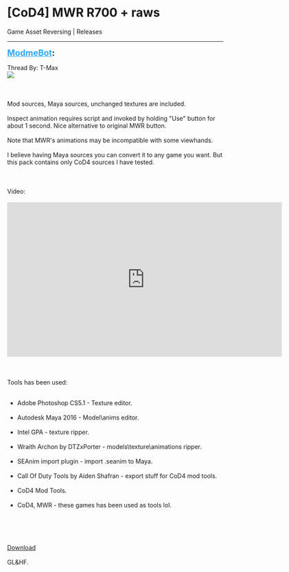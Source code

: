 # [CoD4] MWR R700 + raws
Game Asset Reversing | Releases

---
<strong style="font-size: 1.4em;"><span style="text-decoration: underline;text-decoration-color: #34a7f9;"><span style="color:#34a7f9;">ModmeBot</span></span>:</strong>

<p>Thread By: T-Max<br /><img style="max-width: 500px;" src="http://cfgfactory.com/downloads/upload/58471c4bcbeaa_0.jpg"><br /><br /><br /><br />Mod sources, Maya sources, unchanged textures are included.<br /><br />Inspect animation requires script and invoked by holding &quot;Use&quot; button for about 1 second. Nice alternative to original MWR button.<br /><br />Note that MWR&#39;s animations may be incompatible with some viewhands.<br /><br />I believe having Maya sources you can convert it to any game you want. But this pack contains only CoD4 sources I have tested.<br /><br /><br /><br />Video:<br /><br /><iframe type="text/html" width="640" height="360" src="https://www.youtube.com/embed/opX6VgxkOWo" frameborder="0"></iframe><br /><br /><br /><br />Tools has been used:<br /><br /><ul><li>Adobe Photoshop CS5.1 - Texture editor.<br /><br /><li>Autodesk Maya 2016 - Model\anims editor.<br /><br /><li>Intel GPA - texture ripper.<br /><br /><li>Wraith Archon by DTZxPorter - models\texture\animations ripper.<br /><br /><li>SEAnim import plugin - import .seanim to Maya.<br /><br /><li>Call Of Duty Tools by Aiden Shafran - export stuff for CoD4 mod tools.<br /><br /><li>CoD4 Mod Tools.<br /><br /><li>CoD4, MWR - these games has been used as tools lol.<br /><br /></li></li></li></li></li></li></li></li></ul><br /><br /><br /><a href="https://drive.google.com/file/d/0B6q2euu_uAvlMlBHdFduNndZT1k/view?usp=sharing">Download</a><br /><br />GL&amp;HF.</p>
